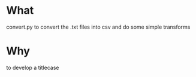 # What

convert.py to convert the .txt files into csv and do some simple transforms

# Why

to develop a titlecase
